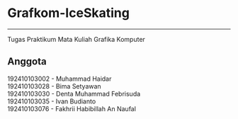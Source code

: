 # Grafkom-IceSkating
--------------------
Tugas Praktikum Mata Kuliah Grafika Komputer

## Anggota
192410103002 - Muhammad Haidar  
192410103028 - Bima Setyawan  
192410103030 - Denta Muhammad Febrisuda  
192410103035 - Ivan Budianto  
192410103076 - Fakhrii Habibillah An Naufal
